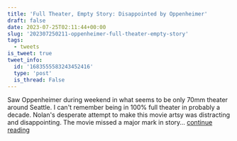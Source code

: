 ```yaml
---
title: 'Full Theater, Empty Story: Disappointed by Oppenheimer'
draft: false
date: 2023-07-25T02:11:44+00:00
slug: '202307250211-oppenheimer-full-theater-empty-story'
tags:
  - tweets
is_tweet: true
tweet_info:
  id: '1683555583243452416'
  type: 'post'
  is_thread: False
---
```




Saw Oppenheimer during weekend in what seems to be only 70mm theater around Seattle. I can't remember being in 100% full theater in probably a decade. Nolan's desperate attempt to make this movie artsy was distracting and disappointing. The movie missed a major mark in story… [continue reading](https://x.com/sytelus/status/1683555583243452416)
